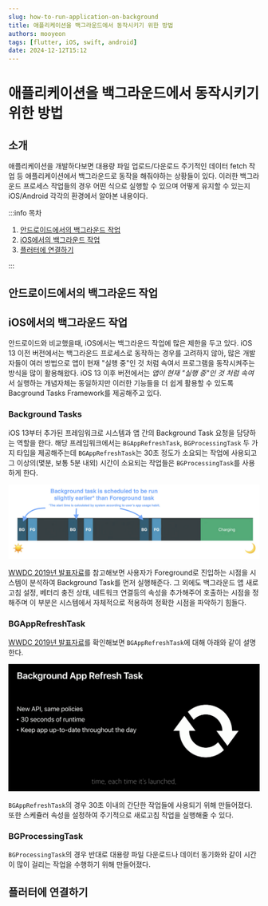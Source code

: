 ```yaml
---
slug: how-to-run-application-on-background
title: 애플리케이션을 백그라운드에서 동작시키기 위한 방법
authors: mooyeon
tags: [flutter, iOS, swift, android]
date: 2024-12-12T15:12
---
```


# 애플리케이션을 백그라운드에서 동작시키기 위한 방법

## 소개

애플리케이션을 개발하다보면 대용량 파일 업로드/다운로드 주기적인 데이터 fetch 작업 등 애플리케이션에서 백그라운드로 동작을 해줘야하는 상황들이 있다. 이러한 백그라운드 프로세스 작업들의 경우 어떤 식으로 실행할 수 있으며 어떻게 유지할 수 있는지 iOS/Android 각각의 환경에서 알아본 내용이다.

:::info 목차

1. [안드로이드에서의 백그라운드 작업](#안드로이드에서의-백그라운드-작업)
2. [iOS에서의 백그라운드 작업](#ios에서의-백그라운드-작업)
3. [플러터에 연결하기](#플러터에-연결하기)

:::

<!--truncate-->

## 안드로이드에서의 백그라운드 작업

## iOS에서의 백그라운드 작업

안드로이드와 비교했을때, iOS에서는 백그라운드 작업에 많은 제한을 두고 있다. iOS 13 이전 버전에서는 백그라운드 프로세스로 동작하는 경우를 고려하지 않아, 많은 개발자들이 여러 방법으로 앱이 현재 "실행 중"인 것 처럼 속여서 프로그램을 동작시켜주는 방식을 많이 활용해왔다. iOS 13 이후 버전에서는 *앱이 현재 "실행 중"인 것 처럼 속여*서 실행하는 개념자체는 동일하지만 이러한 기능들을 더 쉽게 활용할 수 있도록 Bacground Tasks Framework를 제공해주고 있다.

### Background Tasks

iOS 13부터 추가된 프레임워크로 시스템과 앱 간의 Background Task 요청을 담당하는 역할을 한다. 해당 프레임워크에서는 `BGAppRefreshTask`, `BGProcessingTask` 두 가지 타입을 제공해주는데 `BGAppRefreshTask`는 30초 정도가 소요되는 작업에 사용되고 그 이상의(몇분, 보통 5분 내외) 시간이 소요되는 작업들은 `BGProcessingTask`를 사용하게 한다.

![ios background tasks run](./images/2024-12-12-how-to-run-application-on-backend/ios_background_tasks_run.png)

[WWDC 2019년 발표자료](https://developer.apple.com/videos/play/wwdc2019/707/?time=1149)를 참고해보면 사용자가 Foreground로 진입하는 시점을 시스템이 분석하여 Background Task를 먼저 실행해준다. 그 외에도 백그라운드 앱 새로고침 설정, 베터리 충전 상태, 네트워크 연결등의 속성을 추가해주어 호출하는 시점을 정해주며 이 부분은 시스템에서 자체적으로 적용하여 정확한 시점을 파악하기 힘들다.

### BGAppRefreshTask

[WWDC 2019년 발표자료](https://developer.apple.com/videos/play/wwdc2019/707/?time=1131)를 확인해보면 `BGAppRefreshTask`에 대해 아래와 같이 설명한다.

![bgapprefreshtask_info](./images/2024-12-12-how-to-run-application-on-backend/bgapprefreshtask_info.png)

`BGAppRefreshTask`의 경우 30초 이내의 간단한 작업들에 사용되기 위해 만들어졌다. 또한 스케쥴러 속성을 설정하여 주기적으로 새로고침 작업을 실행해줄 수 있다.

### BGProcessingTask

`BGProcessingTask`의 경우 반대로 대용량 파일 다운로드나 데이터 동기화와 같이 시간이 많이 걸리는 작업을 수행하기 위해 만들어졌다.

## 플러터에 연결하기
